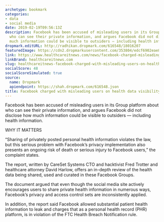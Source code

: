 ```yaml
---
archetype: bookmark
categories:
- data
- social media
date: 2019-02-19T09:56:13Z
description: Facebook has been accused of misleading users in its Group platform about
  who can see their private information, and argues Facebook did not disclose how
  much information could be visible to outsiders — including health information.
dropmark.editURL: http://radhikan.dropmark.com/616548/18016207
featuredImage: https://cdn2.dropmarkusercontent.com/353804/edcf6902eae8b6752c12ede441ce95b69dc3debe4e4b7f9cf65333e42c8a477c/thumbnail/data-breach-stock-712_2_0_0.jpg?Expires=1557430063&Signature=DP~YMi5uC80MsOvUhIicCp40ozoLEveXrGqyfcjtiVFQSd5ne180qrD-tAs42QNyclvcgbyy11YkBhWImcBW6IO3HxU-MassuG48Hszf6hS~J-jlkNl9ZGFhvwLyJAUkT~qNLBtJWTgAHV-DAnJ79vF7hjgtHd-5GB7o1paYs8AX3pyojdyfxZ37sL~j~Gb1sXEObC-VxBLNjnyuHArTYKm4k4-Cn2HIwK6BlVQnKIW8jetJHQTV3uuNxnSRJTHde1m8Bb4RI577RnEqyqDQwYS~qGlVcXI6axyWDc8rp9PADkNXvIpadTxsxqnNNK7YgKdJD1Ss2s-LG6SK1sRNZA__&Key-Pair-Id=APKAITQYWVEN757ZA4KQ
link: https://www.healthcareitnews.com/news/facebook-charged-misleading-users-health-data-visibility
linkBrand: healthcareitnews.com
slug: healthcareitnews-facebook-charged-with-misleading-users-on-health-data-visibility
socialScore: 48
socialScoreSimulated: true
source:
  name: Dropmark
  apiendpoint: https://shah.dropmark.com/616548.json
title: Facebook charged with misleading users on health data visibility
---
```

Facebook has been accused of misleading users in its Group platform about who can see their private information, and argues Facebook did not disclose how much information could be visible to outsiders — including health information.

WHY IT MATTERS

“Sharing of privately posted personal health information violates the law, but this serious problem with Facebook’s privacy implementation also presents an ongoing risk of death or serious injury to Facebook users,” the complaint states.

The report, written by CareSet Systems CTO and hacktivist Fred Trotter and healthcare attorney David Harlow, offers an in-depth review of the health data being shared, used and curated in these Facebook Groups.

The document argued that even though the social media site actively encourages users to share private health information in numerous ways, Facebook’s privacy and access control sets are inconsistently applied.

In addition, the report said Facebook allowed substantial patient health information to leak and charges that as a personal health record (PHR) platform, is in violation of the FTC Health Breach Notification rule.

